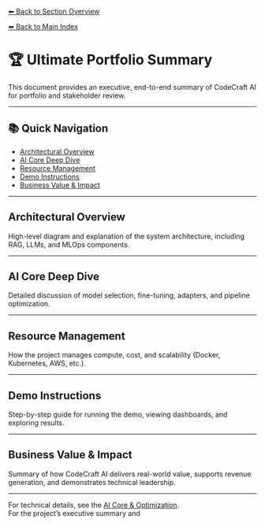 [⬅ Back to Section Overview](README.md)

[⬅ Back to Main Index](../../INDEX.md)

# 🏆 Ultimate Portfolio Summary

This document provides an executive, end-to-end summary of CodeCraft AI for portfolio and stakeholder review.

---

## 📚 Quick Navigation

- [Architectural Overview](#architectural-overview)
- [AI Core Deep Dive](#ai-core-deep-dive)
- [Resource Management](#resource-management)
- [Demo Instructions](#demo-instructions)
- [Business Value & Impact](#business-value--impact)

---

## Architectural Overview

High-level diagram and explanation of the system architecture, including RAG, LLMs, and MLOps components.

---

## AI Core Deep Dive

Detailed discussion of model selection, fine-tuning, adapters, and pipeline optimization.

---

## Resource Management

How the project manages compute, cost, and scalability (Docker, Kubernetes, AWS, etc.).

---

## Demo Instructions

Step-by-step guide for running the demo, viewing dashboards, and exploring results.

---

## Business Value & Impact

Summary of how CodeCraft AI delivers real-world value, supports revenue generation, and demonstrates technical leadership.

---

For technical details, see the [AI Core & Optimization](../../docs/core/README.md).  
For the project’s executive summary and